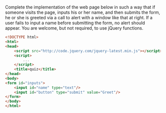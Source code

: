 Complete the implementation of the web page below in such a way that if someone visits the page, inputs his or her name, and then submits the form, he or she is greeted via a call to alert with a window like that at right. If a user fails to input a name before submitting the form, no alert should appear. You are welcome, but not required, to use jQuery functions. 

```html 
<!DOCTYPE html>
<html>
<head>
	<script src="http://code.jquery.com/jquery-latest.min.js"></script>
	<script>
		...
	</script>
	<title>quiz</title>
</head>
<body>
<form id="inputs">
	<input id="name" type="text"/>
	<input id="button" type="submit" value="Greet"/>
</form>
</body>
</html>
```